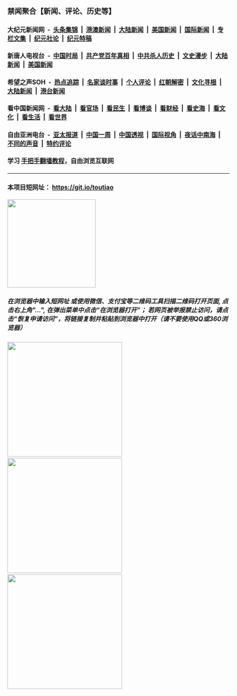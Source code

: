 ### 禁闻聚合【新闻、评论、历史等】

#### 大纪元新闻网 &nbsp;-&nbsp; [头条集锦](indexes/E头条集锦.md?t=02092244) &nbsp;|&nbsp; [港澳新闻](indexes/E港澳新闻.md?t=02092244)  &nbsp;|&nbsp; [大陆新闻](indexes/E大陆新闻.md?t=02092244) &nbsp;|&nbsp; [美国新闻](indexes/E美国新闻.md?t=02092244) &nbsp;|&nbsp; [国际新闻](indexes/E国际新闻.md?t=02092244) &nbsp;|&nbsp; [专栏文集](indexes/E专栏文集.md?t=02092244) &nbsp;|&nbsp; [纪元社论](indexes/E纪元社论.md?t=02092244) &nbsp;|&nbsp; [纪元特稿](indexes/E纪元特稿.md?t=02092244) 

#### 新唐人电视台 &nbsp;-&nbsp; [中国时局](indexes/N中国时局.md?t=02092244) &nbsp;|&nbsp; [共产党百年真相](indexes/N共产党百年真相.md?t=02092244) &nbsp;|&nbsp; [中共杀人历史](indexes/N中共杀人历史.md?t=02092244) &nbsp;|&nbsp; [文史漫步](indexes/N文史漫步.md?t=02092244) &nbsp;|&nbsp; [大陆新闻](indexes/N大陆新闻.md?t=02092244) &nbsp;|&nbsp; [美国新闻](indexes/N美国新闻.md?t=02092244)

#### 希望之声SOH &nbsp;-&nbsp; [热点追踪](indexes/H热点追踪.md?t=02092244) &nbsp;|&nbsp; [名家谈时事](indexes/H名家谈时事.md?t=02092244) &nbsp;|&nbsp; [个人评论](indexes/H个人评论.md?t=02092244)  &nbsp;|&nbsp; [红朝解密](indexes/H红朝解密.md?t=02092244) &nbsp;|&nbsp; [文化寻根](indexes/H文化寻根.md?t=02092244) &nbsp;|&nbsp; [大陆新闻](indexes/H大陆新闻.md?t=02092244) &nbsp;|&nbsp; [港台新闻](indexes/H港台新闻.md?t=02092244)

#### 看中国新闻网 &nbsp;-&nbsp; [看大陆](indexes/S看大陆.md?t=02092244) &nbsp;|&nbsp; [看官场](indexes/S看官场.md?t=02092244) &nbsp;|&nbsp; [看民生](indexes/S看民生.md?t=02092244)  &nbsp;|&nbsp; [看博谈](indexes/S看博谈.md?t=02092244) &nbsp;|&nbsp; [看财经](indexes/S看财经.md?t=02092244) &nbsp;|&nbsp; [看史海](indexes/S看史海.md?t=02092244) &nbsp;|&nbsp; [看文化](indexes/S看文化.md?t=02092244) &nbsp;|&nbsp; [看生活](indexes/S看生活.md?t=02092244) &nbsp;|&nbsp; [看世界](indexes/S看世界.md?t=02092244)

#### 自由亚洲电台 &nbsp;-&nbsp; [亚太报道](indexes/R亚太报道.md?t=02092244) &nbsp;|&nbsp; [中国一周](indexes/R中国一周.md?t=02092244) &nbsp;|&nbsp; [中国透视](indexes/R中国透视.md?t=02092244)  &nbsp;|&nbsp; [国际视角](indexes/R国际视角.md?t=02092244) &nbsp;|&nbsp; [夜话中南海](indexes/R夜话中南海.md?t=02092244) &nbsp;|&nbsp; [不同的声音](indexes/R不同的声音.md?t=02092244) &nbsp;|&nbsp; [特约评论](indexes/R特约评论.md?t=02092244)

#### 学习 [手把手翻墙教程](https://github.com/gfw-breaker/guides/wiki)，自由浏览互联网

----

#### 本项目短网址： https://git.io/toutiao
<img src="https://raw.githubusercontent.com/gfw-breaker/banned-news/master/scripts/img/qr.png" width="200px"/>  

##### 在浏览器中输入短网址 或使用微信、支付宝等二维码工具扫描二维码打开页面, 点击右上角"...", 在弹出菜单中点击“在浏览器打开”； 若网页被举报禁止访问，请点击“恢复申请访问”，将链接复制并粘贴到浏览器中打开（请不要使用QQ或360浏览器）

<img src="https://raw.githubusercontent.com/gfw-breaker/banned-news/master/scripts/img/1.png" width="260px"/> &nbsp; <img src="https://raw.githubusercontent.com/gfw-breaker/banned-news/master/scripts/img/2.png" width="260px"/> &nbsp; <img src="https://raw.githubusercontent.com/gfw-breaker/banned-news/master/scripts/img/3.png" width="260px"/>
